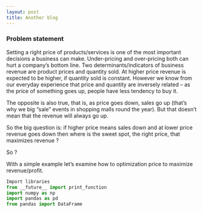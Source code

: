 ```yaml
---
layout: post
title: Another blog
---
```


### Problem statement
Setting a right price of products/services is one of the most important decisions a business can make. Under-pricing and over-pricing both can hurt a company’s bottom line. Two determinants/indicators of business revenue are product prices and quantity sold. At higher price revenue is expected to be higher, if quantity sold is constant. However we know from our everyday experience that price and quantity are inversely related – as the price of something goes up, people have less tendency to buy it.

The opposite is also true, that is, as price goes down, sales go up (that’s why we big “sale” events in shopping malls round the year). But that doesn’t mean that the revenue will always go up.

So the big question is: if higher price means sales down and at lower price revenue goes down then where is the sweet spot, the right price, that maximizes revenue ?

So ?

With a simple example let’s examine how to optimization price to maximize revenue/profit.

```python
Import libraries
from __future__ import print_function
import numpy as np
import pandas as pd
from pandas import DataFrame

```
